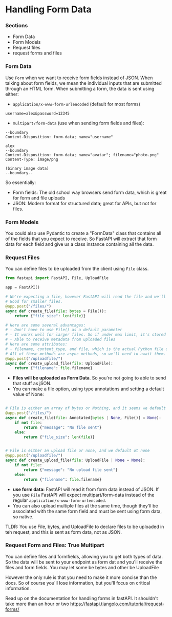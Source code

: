 # Handling Form Data

### Sections
- Form Data
- Form Models 
- Request files 
- request forms and files


### Form Data
Use `Form` when we want to receive form fields instead of JSON. When talking about form fields, we mean the individual inputs that are submitted through an HTML form. When submitting a form, the data is sent using either:
- `application/x-www-form-urlencoded` (default for most forms)
```
username=alex&password=12345
```
- `multipart/form-data` (use when sending form fields and files):
```
--boundary
Content-Disposition: form-data; name="username"

alex
--boundary
Content-Disposition: form-data; name="avatar"; filename="photo.png"
Content-Type: image/png

(binary image data)
--boundary--
```

So essentially:
- Form fields: The old school way browsers send form data, which is great for form and file uploads
- JSON: Modern format for structured data; great for APIs, but not for files.


### Form Models
You could also use Pydantic to create a "FormData" class that contains all of the fields that you expect to receive. So FastAPI will extract that form data for each field and give us a class instance containing all the data.

### Request Files
You can define files to be uploaded from the client using `File` class.
```Python
from fastapi import FastAPI, File, UploadFile

app = FastAPI()

# We're expecting a file, however FastAPI will read the file and we'll receive the file as bytes
# Good for smaller files.
@app.post("/files/")
async def create_file(file: bytes = File()):
    return {"file_size": len(file)}

# Here are some several advantages:
# - Don't have to use File() as a default parameter
# - It works well for larger files. So if under max limit, it's stored in memory, else it will be stored in disk.
# - Able to receive metadata from uploaded files
# Here are some attributes:
# - filename, content_type, and file, which is the actual Python file object. You can also write and read data to the file, traverse the file, etc.
# All of those methods are async methods, so we'll need to await them.
@app.post("/uploadfile/")
async def create_upload_file(file: UploadFile):
    return {"filename": file.filename}
```

- **Files will be uploaded as Form Data**. So you're not going to able to send that stuff as jSON.
- You can make a file option, using type annotations and setting a default value of None:
```Python

# File is either an array of bytes or Nothing, and it seems we default to nothing
@app.post("/files/")
async def create_file(file: Annotated[bytes | None, File()] = None):
    if not file:
        return {"message": "No file sent"}
    else:
        return {"file_size": len(file)}


# File is either an upload file or none, and we default ot none
@app.post("/uploadfile/")
async def create_upload_file(file: UploadFile | None = None):
    if not file:
        return {"message": "No upload file sent"}
    else:
        return {"filename": file.filename}
```

- **use form data:** FastAPI will read it from form data instead of JSON.  If you use `File` FastAPI will expect multipart/form-data instead of the regular `application/x-www-form-urlencoded`.
- You can also upload multiple files at the same time, though they'll be associated with the same form field and must be sent using form data, so native.

TLDR: You use File, bytes, and UploadFile to declare files to be uploaded in teh request, and this is sent as form data, not as JSON.

### Request Form and Files: True Multipart
You can define files and formfields, allowing you to get both types of data. So the data will be sent to your endpoint as form dat  and you'll receive the files and form fields. You may let some be bytes and other be UploadFile




However the only rule is that you need to make it more concise than the docs. So of course you'll lose information, but you'll focus on critical information.

Read up on the documentation for handling forms in fastAPI. It shouldn't take more than an hour or two
https://fastapi.tiangolo.com/tutorial/request-forms/
